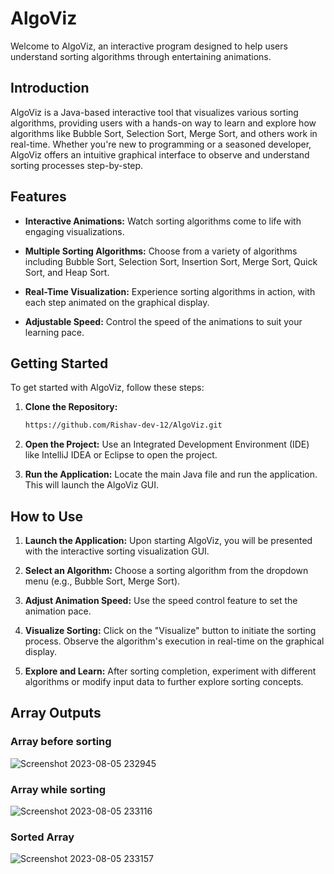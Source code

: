 
# AlgoViz

Welcome to AlgoViz, an interactive program designed to help users understand sorting algorithms through entertaining animations.

## Introduction

AlgoViz is a Java-based interactive tool that visualizes various sorting algorithms, providing users with a hands-on way to learn and explore how algorithms like Bubble Sort, Selection Sort, Merge Sort, and others work in real-time. Whether you're new to programming or a seasoned developer, AlgoViz offers an intuitive graphical interface to observe and understand sorting processes step-by-step.

## Features

- **Interactive Animations:** Watch sorting algorithms come to life with engaging visualizations.
  
- **Multiple Sorting Algorithms:** Choose from a variety of algorithms including Bubble Sort, Selection Sort, Insertion Sort, Merge Sort, Quick Sort, and Heap Sort.

- **Real-Time Visualization:** Experience sorting algorithms in action, with each step animated on the graphical display.

- **Adjustable Speed:** Control the speed of the animations to suit your learning pace.

## Getting Started

To get started with AlgoViz, follow these steps:

1. **Clone the Repository:**
   ```bash
   https://github.com/Rishav-dev-12/AlgoViz.git
   ```

2. **Open the Project:**
   Use an Integrated Development Environment (IDE) like IntelliJ IDEA or Eclipse to open the project.

3. **Run the Application:**
   Locate the main Java file and run the application. This will launch the AlgoViz GUI.

## How to Use

1. **Launch the Application:**
   Upon starting AlgoViz, you will be presented with the interactive sorting visualization GUI.

2. **Select an Algorithm:**
   Choose a sorting algorithm from the dropdown menu (e.g., Bubble Sort, Merge Sort).

3. **Adjust Animation Speed:**
   Use the speed control feature to set the animation pace.

4. **Visualize Sorting:**
   Click on the "Visualize" button to initiate the sorting process. Observe the algorithm's execution in real-time on the graphical display.

5. **Explore and Learn:**
   After sorting completion, experiment with different algorithms or modify input data to further explore sorting concepts.

## Array Outputs
### Array before sorting
 ![Screenshot 2023-08-05 232945](https://github.com/Venkateeshh/Sorting-Visualizer/assets/117290841/5c303a3c-2ecc-49f5-aa3e-0ae59ce1b8e8)

### Array while sorting
 ![Screenshot 2023-08-05 233116](https://github.com/Venkateeshh/Sorting-Visualizer/assets/117290841/b8af522d-31ae-4bdd-8718-4ff40aa609af)

### Sorted Array
 ![Screenshot 2023-08-05 233157](https://github.com/Venkateeshh/Sorting-Visualizer/assets/117290841/9dd1c72c-de88-46ac-aa85-4665a3c4e3e1)

